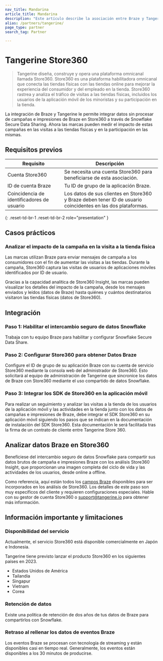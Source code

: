 ```yaml
---
nav_title: Mandarina
article_title: Mandarina
description: "Este artículo describe la asociación entre Braze y Tangerine Store360, una plataforma omnicanal que conecta las tiendas físicas con las tiendas en línea para ofrecer experiencias superiores en tienda a los consumidores y a los empleados de las tiendas. A través de esta integración, los datos brutos de campaña e impresiones de Braze están disponibles en Store360 a través de Snowflake Secure Data Sharing, y las marcas pueden medir cómo sus campañas afectan a la participación en tienda y al tráfico en tienda."
alias: /partners/tangerine/
page_type: partner
search_tag: Partner

---
```


# Tangerine Store360

> Tangerine diseña, construye y opera una plataforma omnicanal llamada Store360. Store360 es una plataforma habilitadora omnicanal que conecta las tiendas físicas con las tiendas online para mejorar la experiencia del consumidor y del empleado en la tienda. Store360 rastrea y analiza el tráfico de visitas a las tiendas físicas, incluidos los usuarios de la aplicación móvil de los minoristas y su participación en la tienda.

La integración de Braze y Tangerine le permite integrar datos sin procesar de campañas e impresiones de Braze en Store360 a través de Snowflake Secure Data Sharing. Ahora las marcas pueden medir el impacto de estas campañas en las visitas a las tiendas físicas y en la participación en las mismas.

## Requisitos previos

| Requisito | Descripción |
| ----------- | ----------- |
| Cuenta Store360 | Se necesita una cuenta Store360 para beneficiarse de esta asociación. |
| ID de cuenta Braze | Tu ID de grupo de la aplicación Braze. |
| Coincidencia de identificadores de usuario | Los datos de sus clientes en Store360 y Braze deben tener ID de usuario coincidentes en las dos plataformas. |
{: .reset-td-br-1 .reset-td-br-2 role="presentation" }

## Casos prácticos

### Analizar el impacto de la campaña en la visita a la tienda física

Las marcas utilizan Braze para enviar mensajes de campaña a los consumidores con el fin de aumentar las visitas a las tiendas. Durante la campaña, Store360 captura las visitas de usuarios de aplicaciones móviles identificados por ID de usuario.

Gracias a la capacidad analítica de Store360 Insight, las marcas pueden visualizar los detalles del impacto de la campaña, desde los mensajes enviados y leídos (datos de Braze) hasta quiénes y cuántos destinatarios visitaron las tiendas físicas (datos de Store360).

## Integración

### Paso 1: Habilitar el intercambio seguro de datos Snowflake

Trabaja con tu equipo Braze para habilitar y configurar Snowflake Secure Data Share.

### Paso 2: Configurar Store360 para obtener Datos Braze

Configure el ID de grupo de su aplicación Braze con su cuenta de servicio Store360 mediante la consola web del administrador de Store360. Esto solicitará al equipo de administración de Tangerine que sincronice los datos de Braze con Store360 mediante el uso compartido de datos Snowflake.

### Paso 3: Integrar los SDK de Store360 en la aplicación móvil

Para realizar un seguimiento y analizar las visitas a la tienda de los usuarios de la aplicación móvil y las actividades en la tienda junto con los datos de campañas e impresiones de Braze, debe integrar el SDK Store360 en su aplicación móvil siguiendo los pasos que se indican en la documentación de instalación del SDK Store360. Esta documentación le será facilitada tras la firma de un contrato de cliente entre Tangerine Store 360.

## Analizar datos Braze en Store360

Benefíciese del intercambio seguro de datos Snowflake para compartir sus datos brutos de campaña e impresiones Braze con los análisis Store360 Insight, que proporcionan una imagen completa del ciclo de vida y las actividades de los usuarios, desde online a offline.

Como referencia, aquí están todos los [campos Braze]({{site.baseurl}}/assets/download_file/data-sharing-raw-table-schemas.txt?ffbc5f5ca7092bc9ae26268aa0e711df) disponibles para ser incorporados en los análisis de Store360. Los detalles de este paso son muy específicos del cliente y requieren configuraciones especiales. Hable con su gestor de cuenta Store360 o support@tangerine.io para obtener más información.

## Información importante y limitaciones

### Disponibilidad del servicio

Actualmente, el servicio Store360 está disponible comercialmente en Japón e Indonesia.

Tangerine tiene previsto lanzar el producto Store360 en los siguientes países en 2023.
- Estados Unidos de América
- Tailandia
- Singapur
- Vietnam
- Corea

### Retención de datos

Existe una política de retención de dos años de tus datos de Braze para compartirlos con Snowflake.

### Retraso al rellenar los datos de eventos Braze

Los eventos Braze se procesan con tecnología de streaming y están disponibles casi en tiempo real. Generalmente, los eventos están disponibles a los 30 minutos de producirse.
